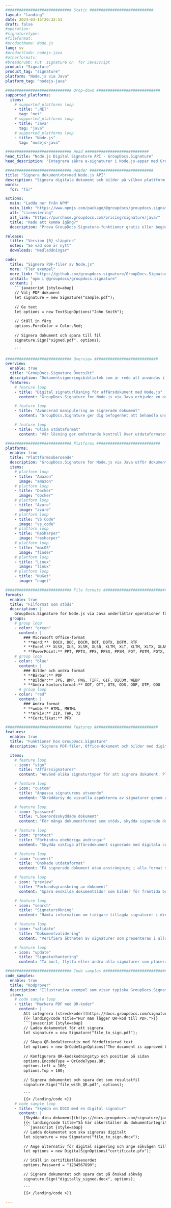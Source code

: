 ```yaml
---
############################# Static ############################
layout: "landing"
date: 2024-03-15T20:32:51
draft: false
#operation: 
#signaturetype: 
#fileformat: 
#productName: Node.js
lang: sv
#productCode: nodejs-java
#otherformats: 
#breadcrumb: Put  signature on  for JavaScript
product: "Signature"
product_tag: "signature"
platform: "Node.js via Java"
platform_tag: "nodejs-java"

############################# Drop-down ############################
supported_platforms:
  items:
    # supported_platforms loop
    - title: ".NET"
      tag: "net"
    # supported_platforms loop
    - title: "Java"
      tag: "java"
    # supported_platforms loop
    - title: "Node.js"
      tag: "nodejs-java"

############################# Head ############################
head_title: "Node.js Digital Signature API - GroupDocs.Signature"
head_description: "Integrera säkra e-signaturer i Node.js-appar med GroupDocs.Signature. Effektivisera arbetsflöden för dokumentsignering enkelt och effektivt."

############################# Header ############################
title: "Signera dokument<br>med Node.js API"
description: "Signera digitala dokument och bilder på vilken plattform som helst med hjälp av våra flexibla API:er och appbaserade lösningar för programmerare och slutanvändare."
words:
  for: "för"

actions:
  main: "Ladda ner från NPM"
  main_link: "https://www.npmjs.com/package/@groupdocs/groupdocs.signature/"
  alt: "Licensiering"
  alt_link: "https://purchase.groupdocs.com/pricing/signature/java/"
  title: "Redo att komma igång?"
  description: "Prova GroupDocs.Signature-funktioner gratis eller begär en licens"

release:
  title: "Version {0} släpptes"
  notes: "Se vad som är nytt"
  downloads: "Nedladdningar"

code:
  title: "Signera PDF-filer av Node.js"
  more: "Fler exempel"
  more_link: "https://github.com/groupdocs-signature/GroupDocs.Signature-for-Node.js-via-Java/"
  install: "npm i @groupdocs/groupdocs.signature"
  content: |
    ```javascript {style=abap}   
    // Välj PDF-dokument
    let signature = new Signature("sample.pdf");
    
    // Ge text
    let options = new TextSignOptions("John Smith");
    
    // Ställ in färg
    options.ForeColor = Color.Red;
    
    // Signera dokument och spara till fil
    signature.Sign("signed.pdf", options);
    
    ```

############################# Overview ############################
overview:
  enable: true
  title: "GroupDocs.Signature Översikt"
  description: "Dokumentsigneringsbibliotek som är redo att användas i Node.js-applikationer"
  features:
    # feature loop
    - title: "Digital signaturlösning för affärsdokument med Node.js"
      content: "GroupDocs.Signature for Node.js via Java erbjuder en omfattande uppsättning digitala signaturalternativ för PDF, Office-dokument och bilder. Text, streckkoder, bilder, digitala certifikat och metadata finns tillgängliga. Effektiviserad dokumentbehandling säkerställer effektivitet."

    # feature loop
    - title: "Avancerad manipulering av signerade dokument"
      content: "GroupDocs.Signature ger dig befogenhet att behandla undertecknade dokument. Sök och validera signaturer med hjälp av olika kriterier. Extrahera dessutom detaljerad dokumentinformation eller generera förhandsvisningsbilder av sidor."

    # feature loop
    - title: "Olika utdataformat"
      content: "Vår lösning ger omfattande kontroll över utdataformatet för signerade dokument. Placera signaturer exakt på vilken sida som helst och anpassa deras utseende. Spara undertecknade dokument i flera format som stöds och säkra dem eventuellt med lösenord."

############################# Platforms ############################
platforms:
  enable: true
  title: "Plattformsoberoende"
  description: "GroupDocs.Signature for Node.js via Java utför dokumentbehandling med olika operativsystem"
  items:
    # platform loop
    - title: "Amazon"
      image: "amazon"
    # platform loop
    - title: "Docker"
      image: "docker"
    # platform loop
    - title: "Azure"
      image: "azure"
    # platform loop
    - title: "VS Code"
      image: "vs_code"
    # platform loop
    - title: "ReSharper"
      image: "resharper"
    # platform loop
    - title: "macOS"
      image: "finder"
    # platform loop
    - title: "Linux"
      image: "linux"
    # platform loop
    - title: "NuGet"
      image: "nuget"

############################# File formats ############################
formats:
  enable: true
  title: "Filformat som stöds"
  description: |
    GroupDocs.Signature for Node.js via Java underlättar operationer för [populära filformat](https://docs.groupdocs.com/signature/java/supported-document-formats/).
  groups:
    # group loop
    - color: "green"
      content: |
        ### Microsoft Office-format
        * **Word:**  DOCX, DOC, DOCM, DOT, DOTX, DOTM, RTF
        * **Excel:** XLSX, XLS, XLSM, XLSB, XLTM, XLT, XLTM, XLTX, XLAM, SXC, SpreadsheetML
        * **PowerPoint:** PPT, PPTX, PPS, PPSX, PPSM, POT, POTM, POTX, PPTM
    # group loop
    - color: "blue"
      content: |
        ### Bilder och andra format
        * **Bärbar:** PDF
        * **Bilder:** JPG, BMP, PNG, TIFF, GIF, DICOM, WEBP
        * **Andra kontorsformat:** ODT, OTT, OTS, ODS, ODP, OTP, ODG
      # group loop
    - color: "red"
      content: |
        ### Andra format
        * **webb:** HTML, MHTML
        * **Arkiv:** ZIP, TAR, 7Z
        * **Certifikat:** PFX

############################# Features ############################
features:
  enable: true
  title: "Funktioner hos GroupDocs.Signature"
  description: "Signera PDF-filer, Office-dokument och bilder med digitala signaturer"

  items:
    # feature loop
    - icon: "sign"
      title: "Affärssignaturer"
      content: "Använd olika signaturtyper för att signera dokument. Placera digitala signaturer exakt på vilken sida som helst."

    # feature loop
    - icon: "custom"
      title: "Anpassa signaturens utseende"
      content: "Skräddarsy de visuella aspekterna av signaturer genom att justera färg, teckensnitt, ramar, rotation och mer för att uppnå önskat resultat."

    # feature loop
    - icon: "password"
      title: "Lösenordsskyddade dokument"
      content: "För många dokumentformat som stöds, skydda signerade dokument med ett lösenord för ökad säkerhet."

    # feature loop
    - icon: "protect"
      title: "Förhindra obehöriga ändringar"
      content: "Skydda viktiga affärsdokument signerade med digitala certifikat från obehöriga ändringar."

    # feature loop
    - icon: "convert"
      title: "Önskade utdataformat"
      content: "Få signerade dokument utan ansträngning i alla format som stöds. Konvertera MS Word-dokument till PDF-format med lätthet."

    # feature loop
    - icon: "preview"
      title: "Förhandsgranskning av dokument"
      content: "Spara enskilda dokumentsidor som bilder för framtida behov."

    # feature loop
    - icon: "search"
      title: "Signatursökning"
      content: "Hämta information om tidigare tillagda signaturer i dina dokument."

    # feature loop
    - icon: "validate"
      title: "Dokumentvalidering"
      content: "Verifiera äktheten av signaturer som presenteras i alla dokument."

    # feature loop
    - icon: "update"
      title: "Signaturhantering"
      content: "Ta bort, flytta eller ändra alla signaturer som placerats på en dokumentsida."

############################# Code samples ############################
code_samples:
  enable: true
  title: "Kodprover"
  description: "Illustrativa exempel som visar typiska GroupDocs.Signature for Node.js via Java-operationer"
  items:
    # code sample loop
    - title: "Markera PDF med QR-koder"
      content: |
        Att integrera [streckkoder](https://docs.groupdocs.com/signature/java/esign-document-with-qr-code-signature/) i specifika PDF-dokumentsidor kan effektivisera affärsprocesser. Det här avsnittet ger ett exempel på hur du lägger till en QR-kod med GroupDocs.Signature for Node.js via Java.
        {{< landing/code title="Hur man lägger QR-kod till PDF.">}}
        ```javascript {style=abap}
        // Ladda dokumentet för att signera
        let signature = new Signature("file_to_sign.pdf");
        
        // Skapa QR-kodalternativ med fördefinierad text
        let options = new QrCodeSignOptions("The document is approved by John Smith");
        
        // Konfigurera QR-kodskodningstyp och position på sidan
        options.EncodeType = QrCodeTypes.QR;
        options.Left = 100;
        options.Top = 100;
            
        // Signera dokumentet och spara det som resultatfil
        signature.Sign("file_with_QR.pdf", options);
        
        ```
        {{< /landing/code >}}
    # code sample loop
    - title: "Skydda en DOCX med en digital signatur"
      content: |
        [Skydda dina dokument](https://docs.groupdocs.com/signature/java/esign-document-with-digital-signature/) genom signaturer baserade på digitala certifikat. Digital signatur skyddar dina affärsdokument mot att innehållet ändras.
        {{< landing/code title="Så här säkerställer du dokumentintegritet.">}}
        ```javascript {style=abap}   
        // Ladda dokumentet som ska signeras digitalt
        let signature = new Signature("file_to_sign.docx");
        
        // Ange alternativ för digital signering och ange sökvägen till certifikatfilen
        let options = new DigitalSignOptions("certificate.pfx");

        // Ställ in certifikatlösenordet
        options.Password = "1234567890";

        // Signera dokumentet och spara det på önskad sökväg
        signature.Sign("digitally_signed.docx", options);

        ```
        {{< /landing/code >}}

---
```

